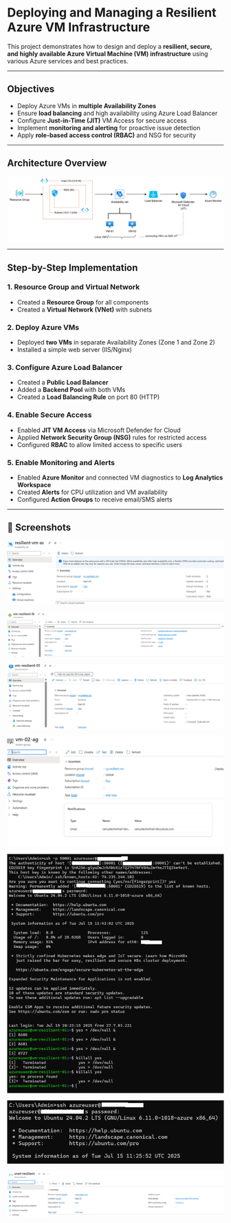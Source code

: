# Deploying and Managing a Resilient Azure VM Infrastructure

This project demonstrates how to design and deploy a **resilient, secure, and highly available Azure Virtual Machine (VM) infrastructure** using various Azure services and best practices.

---

## Objectives

- Deploy Azure VMs in **multiple Availability Zones**
- Ensure **load balancing** and high availability using Azure Load Balancer
- Configure **Just-in-Time (JIT)** VM Access for secure access
- Implement **monitoring and alerting** for proactive issue detection
- Apply **role-based access control (RBAC)** and NSG for security

---

## Architecture Overview

![Architecture](https://github.com/Ramya-S-M/Azure-Projects/blob/17b3d4c8343216f06af4017c4c4f274d7fb4b8a6/Resilient-Azure-VM-Infrastructure/images/architecture.png)

---

## Step-by-Step Implementation

### 1. Resource Group and Virtual Network
- Created a **Resource Group** for all components
- Created a **Virtual Network (VNet)** with subnets

### 2. Deploy Azure VMs
- Deployed **two VMs** in separate Availability Zones (Zone 1 and Zone 2)
- Installed a simple web server (IIS/Nginx)

### 3. Configure Azure Load Balancer
- Created a **Public Load Balancer**
- Added a **Backend Pool** with both VMs
- Created a **Load Balancing Rule** on port 80 (HTTP)

### 4. Enable Secure Access
- Enabled **JIT VM Access** via Microsoft Defender for Cloud
- Applied **Network Security Group (NSG)** rules for restricted access
- Configured **RBAC** to allow limited access to specific users

### 5. Enable Monitoring and Alerts
- Enabled **Azure Monitor** and connected VM diagnostics to **Log Analytics Workspace**
- Created **Alerts** for CPU utilization and VM availability
- Configured **Action Groups** to receive email/SMS alerts

---

## 📸 Screenshots

![Availability Set](https://github.com/Ramya-S-M/Azure-Projects/blob/17b3d4c8343216f06af4017c4c4f274d7fb4b8a6/Resilient-Azure-VM-Infrastructure/images/Availability-Set.png)

![Load Balancer](https://github.com/Ramya-S-M/Azure-Projects/blob/17b3d4c8343216f06af4017c4c4f274d7fb4b8a6/Resilient-Azure-VM-Infrastructure/images/Load-Balancer.png)

![Virtual Machine](https://github.com/Ramya-S-M/Azure-Projects/blob/17b3d4c8343216f06af4017c4c4f274d7fb4b8a6/Resilient-Azure-VM-Infrastructure/images/Virtual-Machine.png)

![Monitor-Action Group](https://github.com/Ramya-S-M/Azure-Projects/blob/17b3d4c8343216f06af4017c4c4f274d7fb4b8a6/Resilient-Azure-VM-Infrastructure/images/actiongroup.png)

![Load Balancer Output](https://github.com/Ramya-S-M/Azure-Projects/blob/17b3d4c8343216f06af4017c4c4f274d7fb4b8a6/Resilient-Azure-VM-Infrastructure/images/load-balancer-output.png)

![SSH Output](https://github.com/Ramya-S-M/Azure-Projects/blob/17b3d4c8343216f06af4017c4c4f274d7fb4b8a6/Resilient-Azure-VM-Infrastructure/images/ssh-output.png)

![Virtual Network](https://github.com/Ramya-S-M/Azure-Projects/blob/17b3d4c8343216f06af4017c4c4f274d7fb4b8a6/Resilient-Azure-VM-Infrastructure/images/vnet.png)
